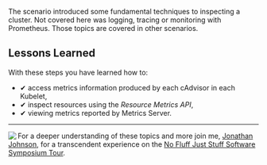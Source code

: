 The scenario introduced some fundamental techniques to inspecting a cluster. Not covered here was logging, tracing or monitoring with Prometheus. Those topics are covered in other scenarios.

## Lessons Learned ##

With these steps you have learned how to:

- &#x2714; access metrics information produced by each cAdvisor in each Kubelet,
- &#x2714; inspect resources using the _Resource Metrics API_,
- &#x2714; viewing metrics reported by Metrics Server.

------
<img align="left" src="/javajon/courses/kubernetes-observability/basics/assets/nfjs.png">

For a deeper understanding of these topics and more join me, [Jonathan Johnson](https://nofluffjuststuff.com/conference/speaker/jonathan_johnson), for a transcendent experience on the [No Fluff Just Stuff Software Symposium Tour](https://nofluffjuststuff.com).
